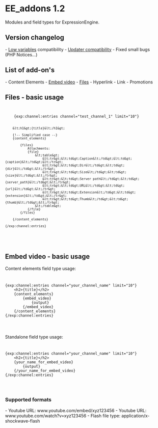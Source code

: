 <h1>EE_addons 1.2</h1>
Modules and field types for ExpressionEngine.

<h2>Version changelog</h2>
- <a href="http://gotolow.com/addons/low-variables">Low variables</a> compatibility
- <a href="http://www.devdemon.com/updater/">Updater compatibility</a>
- Fixed small bugs (PHP Notices...)

<h2>List of add-on's</h2>
- Content Elements
- <a href="#embed-video---basic-usage">Embed video</a>
- <a href="#files">Files</a>
- Hyperlink
- Link
- Promotions

<h2 id="files">Files - basic usage</h2>

<code>
<pre>
	{exp:channel:entries channel="test_channel_1" limit="10"}

		&lt;h1&gt;{title}&lt;/h1&gt;

		{!-- Simplified case --}
		{content_elements}

			{files}
				Attachments:
				{file}
					&lt;table&gt;
						&lt;tr&gt;&lt;td&gt;Caption&lt;/td&gt;&lt;td&gt;{caption}&lt;/td&gt;&lt;/tr&gt;
						&lt;tr&gt;&lt;td&gt;Dir&lt;/td&gt;&lt;td&gt;{dir}&lt;/td&gt;&lt;/tr&gt;
						&lt;tr&gt;&lt;td&gt;Size&lt;/td&gt;&lt;td&gt;{size}&lt;/td&gt;&lt;/tr&gt;
						&lt;tr&gt;&lt;td&gt;Server path&lt;/td&gt;&lt;td&gt;{server_path}&lt;/td&gt;&lt;/tr&gt;
						&lt;tr&gt;&lt;td&gt;URL&lt;/td&gt;&lt;td&gt;{url}&lt;/td&gt;&lt;/tr&gt;
						&lt;tr&gt;&lt;td&gt;Extension&lt;/td&gt;&lt;td&gt;{extension}&lt;/td&gt;&lt;/tr&gt;
						&lt;tr&gt;&lt;td&gt;Thumb&lt;/td&gt;&lt;td&gt;{thumb}&lt;/td&gt;&lt;/tr&gt;
					&lt;/table&gt;
				{/file}
			{/files}

		{/content_elements}

	{/exp:channel:entries}
</pre>
</code>

<h2 id="embed_video">Embed video - basic usage</h2>

Content elements field type usage:
<code>
<pre>
{exp:channel:entries channel="your_channel_name" limit="10"}
	&lt;h2&gt;{title}&lt;/h2&gt;
	{content_elements}
		{embed_video}
			{output}
		{/embed_video}
	{/content_elements}
{/exp:channel:entries}
</pre>
</code>

Standalone field type usage:
<code>
<pre>
{exp:channel:entries channel="your_channel_name" limit="10"}
	&lt;h2&gt;{title}&lt;/h2&gt;
	{your_name_for_embed_video}
		{output}
	{/your_name_for_embed_video}
{/exp:channel:entries}
</pre>
</code>

<h3>Supported formats</h3>
- Youtube URL: www.youtube.com/embed/xyz123456
- Youtube URL: www.youtube.com/watch?v=xyz123456
- Flash file type: application/x-shockwave-flash